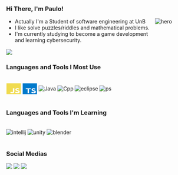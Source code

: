 ### Hi There, I'm Paulo!
  <img align="right" alt="hero" height="100" width="100" src="https://i.pinimg.com/originals/75/33/ef/7533efc41868dd51bfd202bd4eb83826.gif" />
  
  - Actually I'm a Student of software engineering at UnB
  - I like solve puzzles/riddles and mathematical problems.
  - I'm currently studying to become a game development and learning cybersecurity.
  
  <!--- 
  
    This personalizate profile was maked folloging the instructions of Rafaella Ballerini (https://www.youtube.com/watch?v=TsaLQAetPLU) and using thins github stats (https://github.com/anuraghazra/github-readme-stats/blob/master/readme.md#deploy-on-your-own-vercel-instance)

  !--->


<picture align="center">
<source srcset="https://github-readme-stats.vercel.app/api/top-langs/?username=Nanashii76&hide_progress=true" />
<img align="center" src="https://github-readme-stats.vercel.app/api?username=Nanashii76&show_icons=true" />
</picture>


<h3> Languages and Tools I Most Use </h3>
<div style="display: inline_block"><br>
  <img align="center" alt="Js" height="30" width="40" src="https://raw.githubusercontent.com/devicons/devicon/master/icons/javascript/javascript-plain.svg">
  <img align="center" alt="Ts" height="30" width="40" src="https://raw.githubusercontent.com/devicons/devicon/master/icons/typescript/typescript-plain.svg">
  <img align="center" alt="Java" height="30" width="40" src="https://cdn-icons-png.flaticon.com/512/226/226777.png">
  <img align="center" alt="Cpp" height="30" width="30" src="https://cdn-icons-png.flaticon.com/512/6132/6132222.png">
  <img align="center" alt="eclipse" height="30" width="30" src="https://www.nicepng.com/png/full/264-2648074_eclipse-logo-png-transparent-eclipse-ide.png">
  <img align="center" alt="ps" height="30" width="30" src="https://logodownload.org/wp-content/uploads/2019/10/adobe-photoshop-logo-0.png">
</div>
<br>
<h3> Languages and Tools I'm Learning </h3>
<div style="display: inline_block"><br>
  <img align="center" alt="intellij" height="40" width="40" src="https://upload.wikimedia.org/wikipedia/commons/thumb/9/9c/IntelliJ_IDEA_Icon.svg/1200px-IntelliJ_IDEA_Icon.svg.png">
  <img align="center" alt="unity" height="40" width="40" src="https://companieslogo.com/img/orig/U-ea48bc1d.png?t=1634728034">
  <img align="center" alt="blender" height="30" width="40" src="https://upload.wikimedia.org/wikipedia/commons/thumb/0/0c/Blender_logo_no_text.svg/939px-Blender_logo_no_text.svg.png">
</div>
<br>
<h3> Social Medias </h3>
<div> 
 <a href="#Nanashi#5991" target="_blank"><img src="https://img.shields.io/badge/Discord-7289DA?style=for-the-badge&logo=discord&logoColor=white" target="_blank"></a> 
  <a href = "mailto:pauloamino76@gmail.com"><img src="https://img.shields.io/badge/-Gmail-%23333?style=for-the-badge&logo=gmail&logoColor=white" target="_blank"></a>
  <a href="https://www.linkedin.com/in/paulo-henrique-lamounier-244a90200/" target="_blank"><img src="https://img.shields.io/badge/-LinkedIn-%230077B5?style=for-the-badge&logo=linkedin&logoColor=white" target="_blank"></a> 
</div>

